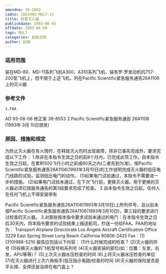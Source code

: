 ```yaml
---
amendno: 39-1002
cadno: CAD1993-MULT-13
title: 检查灭火器
publishdate: 1993-06-03
effdate: 1993-06-08
tags: MULT
categories: 民航总局
author: 赵强
---
```


### 适用范围 
装在MD-80、MD-11系列飞机A300，A310系列飞机、装有罗·罗发动机的757-200型飞机上，但不限于上述飞机，列在Pacific Scientific紧急服务通告26A1106上的灭火器

### 参考文件
    1.FAA 
AD 93-08-06 修正案 39-8553 
    2.Pacific Scientific紧急服务通告 26A1106 (1993年 3月 10日颁发) 


### 原因、措施和规定 
为防止灭火器在有火情时，在释放灭火剂时出现故障，除非已事先完成外，要求完成以下工作： 
    1.除非在本指令生效之日的前8个月内，已完成此项工作。自本指令生效之日起，在累积500飞行小时之前或60天之内(二者先到为准)，按Pacific Scientific紧急服务通告26A1106(1993年3月10日)的工作说明完成灭火器的低压电门线路的试验，监测低压电门的动作。 
(1)如果电门试验通过，本指令不需要进一步的措施。 
    (2)如果电门试验未通过，在下次飞行前，更换灭火器。用于更换的灭火器必须已按服务通告的第3段要求完成了检查。 
    2.自本指令生效之日起，任何人在任何飞机上不得安装带有
       
Pacific Scientific紧急服务通告26A1106(1993年3月10日)上所列件号，且以前未按Pacific Scientific紧急服务通告26A1106(1993年3月10日)，第三段的要求进行过检查的灭火器。 
    3.对那些按本指令要求试验未通过的电门：在本指令生效之日后30天内，将本指令要求的试验结果上报适航司，抄送一份给FAA。FAA的地址为： 
    Transport Airplane Directorate     Los Angele Aircraft Certification Office 3229 East Spring Street     Long Beach California 90806-2425 Fax：(1)(310)988-5210     报告应包括以下内容： 
(1)什么时候完成的检查？ 
(2)灭火器的件号 
(3)拆换灭火器的飞机型号和系列号 
(4)灭火器安装的部位(如：位置：左发，右发，APU等等)？ 
(5)上次灭火器水压检查的时间 
(6)上将灭火器水压检查的单位 
    (7)在灭火器进行上次六角板手(低压指示电路)检查的时间 
(8)灭火器的保险是否是平头焊、全焊还是没焊在电门盒上？

